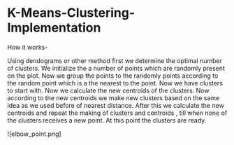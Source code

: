 # K-Means-Clustering-Implementation

How it works-

Using dendograms or other method first we determine the optimal number of clusters. We initialize the a number of points which are randomly present on the plot.
Now we group the points to the randomly points according to the random point which is a the nearest to the point. Now we have clusters to start with.
Now we calculate the new centroids of the clusters. Now according to the new centroids we make new clusters based on the same idea as we used before of nearest distance.
After this we calculate the new centroids and repeat the making of clusters and centroids , till when none of the clusters receives a new point. At this point the clusters are ready. 

![elbow_point.png]
